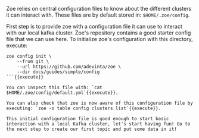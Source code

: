 Zoe relies on central configuration files to know about the different clusters it can interact with. These files are by default stored in: `$HOME/.zoe/config`.

First step is to provide zoe with a configuration file it can use to interact with our local kafka cluster. Zoe's repository contains a good starter config file that we can use here. To initialize zoe's configuration with this directory, execute:

```
zoe config init \
    --from git \
    --url https://github.com/adevinta/zoe \
    --dir docs/guides/simple/config
```{{execute}}

You can inspect this file with: `cat $HOME/.zoe/config/default.yml`{{execute}}.

You can also check that zoe is now aware of this configuration file by executing: `zoe -o table config clusters list`{{execute}}.

This initial configuration file is good enough to start basic interaction with a local Kafka cluster, let's start having fun! Go to the next step to create our first topic and put some data in it!
